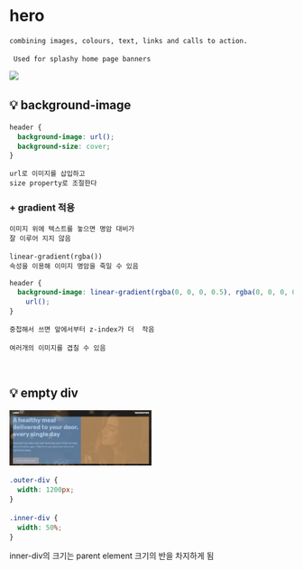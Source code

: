 # hero

```
combining images, colours, text, links and calls to action.

 Used for splashy home page banners
```

<img src="heroPage.png" width="50%">

<br>

## 💡 background-image

```css
header {
  background-image: url();
  background-size: cover;
}
```

```
url로 이미지를 삽입하고
size property로 조절한다
```

### + gradient 적용

```
이미지 위에 텍스트를 놓으면 명암 대비가
잘 이루어 지지 않음

linear-gradient(rgba())
속성을 이용해 이미지 명암을 죽일 수 있음
```

```css
header {
  background-image: linear-gradient(rgba(0, 0, 0, 0.5), rgba(0, 0, 0, 0.4)),
    url();
}
```

    중첩해서 쓰면 앞에서부터 z-index가 더  작음

    여러개의 이미지를 겹칠 수 있음

<br>

## 💡 empty div

<img src="emptyDiv.png" width="50%">

```css
.outer-div {
  width: 1200px;
}

.inner-div {
  width: 50%;
}
```

inner-div의 크기는 parent element 크기의 반을 차지하게 됨
